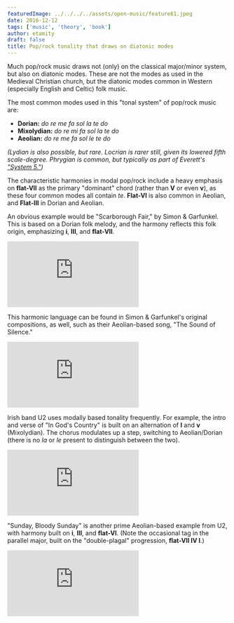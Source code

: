 ```yaml
---
featuredImage: ../../../../assets/open-music/feature61.jpeg
date: 2016-12-12
tags: ['music', 'theory', 'book']
author: etamity
draft: false
title: Pop/rock tonality that draws on diatonic modes
---
```


Much pop/rock music draws not (only) on the classical major/minor system, but also on diatonic modes. These are not the modes as used in the Medieval Christian church, but the diatonic modes common in Western (especially English and Celtic) folk music. 

The most common modes used in this "tonal system" of pop/rock music are:

- **Dorian:** *do re me fa sol la te do*  
- **Mixolydian:** *do re mi fa sol la te do*  
- **Aeolian:** *do re me fa sol le te do*

*(Lydian is also possible, but rare. Locrian is rarer still, given its lowered fifth scale-degree. Phrygian is common, but typically as part of Everett's ["System 5."](../popRockHarmony-EverettSystem5/))*

The characteristic harmonies in modal pop/rock include a heavy emphasis on **flat-VII** as the primary "dominant" chord (rather than **V** or even **v**), as these four common modes all contain *te*. **Flat-VI** is also common in Aeolian, and **Flat-III** in Dorian and Aeolian.

An obvious example would be "Scarborough Fair," by Simon & Garfunkel. This is based on a Dorian folk melody, and the harmony reflects this folk origin, emphasizing **i**, **III**, and **flat-VII**.

<iframe class="spotify" src="https://embed.spotify.com/?uri=spotify:track:53uzBMME2GSfpUVtOtiLvA" frameborder="0" allowtransparency="true"></iframe>

This harmonic language can be found in Simon & Garfunkel's original compositions, as well, such as their Aeolian-based song, "The Sound of Silence."

<iframe class="spotify" src="https://embed.spotify.com/?uri=spotify:track:7eQUgarLukHLkZaO1mxtab" frameborder="0" allowtransparency="true"></iframe>

Irish band U2 uses modally based tonality frequently. For example, the intro and verse of "In God's Country" is built on an alternation of **I** and **v** (Mixolydian). The chorus modulates up a step, switching to Aeolian/Dorian (there is no *la* or *le* present to distinguish between the two).

<iframe class="spotify" src="https://embed.spotify.com/?uri=spotify:track:7GJg0Pvbb4nqWTwGmkXF1S" frameborder="0" allowtransparency="true"></iframe>

"Sunday, Bloody Sunday" is another prime Aeolian-based example from U2, with harmony built on **i**, **III**, and **flat-VI**. (Note the occasional tag in the parallel major, built on the "double-plagal" progression, **flat-VII IV I**.)

<iframe class="spotify" src="https://embed.spotify.com/?uri=spotify:track:6C4LXC9UFH1IKiHYOp0BiJ" frameborder="0" allowtransparency="true"></iframe>
